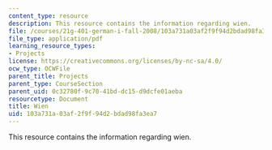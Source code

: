 ```yaml
---
content_type: resource
description: This resource contains the information regarding wien.
file: /courses/21g-401-german-i-fall-2008/103a731a03af2f9f94d2bdad98fa3ea7_MIT21G_401F08_group3.pdf
file_type: application/pdf
learning_resource_types:
- Projects
license: https://creativecommons.org/licenses/by-nc-sa/4.0/
ocw_type: OCWFile
parent_title: Projects
parent_type: CourseSection
parent_uid: 0c32780f-9c70-41bd-dc15-d9dcfe01aeba
resourcetype: Document
title: Wien
uid: 103a731a-03af-2f9f-94d2-bdad98fa3ea7
---
```

This resource contains the information regarding wien.